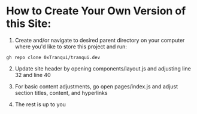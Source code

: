 # How to Create Your Own Version of this Site:

1. Create and/or navigate to desired parent directory on your computer where you'd like to store this project and run:
```
gh repo clone 0xTranqui/tranqui.dev
```

2. Update site header by opening components/layout.js and adjusting line 32 and line 40

3. For basic content adjustments, go open pages/index.js and adjust section titles, content, and hyperlinks

4. The rest is up to you



